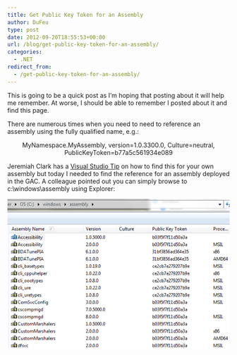 ```yaml
---
title: Get Public Key Token for an Assembly
author: DuFeu
type: post
date: 2012-09-20T18:55:53+00:00
url: /blog/get-public-key-token-for-an-assembly/
categories:
  - .NET
redirect_from:
  - /get-public-key-token-for-an-assembly/
---
```


This is going to be a quick post as I&#8217;m hoping that posting about it will help me remember. At worse, I should be able to remember I posted about it and find this page.

There are numerous times when you need to need to reference an assembly using the fully qualified name, e.g.:

<p style="text-align: center;">
  MyNamespace.MyAssembly, version=1.0.3300.0, Culture=neutral, PublicKeyToken=b77a5c561934e089
</p>

<p style="text-align: left;">
  Jeremiah Clark has a <a title="Visual Studio Tip" href="http://blogs.msdn.com/b/miah/archive/2008/02/19/visual-studio-tip-get-public-key-token-for-a-stong-named-assembly.aspx" target="_blank">Visual Studio Tip</a> on how to find this for your own assembly but today I needed to find the reference for an assembly deployed in the GAC. A colleague pointed out you can simply browse to c:\windows\assembly using Explorer:
</p>

![Viewing Assemblies](../../images/2012/09/assembly.png "Viewing Assemblies")
